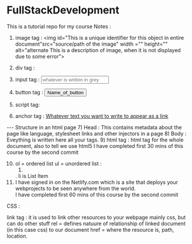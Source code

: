 # FullStackDevelopment
This is a tutorial repo for my course
Notes : 
1) image tag :  <img id="This is a unique identifier for this object in entire document"src="source/path of the image" width ="" height="" alt="alternate This is a description of image, when it is not displayed due to some error">

2) div tag : <div id="unique id in the entire doc" style="usually CSS, quick styling of whatever inside"  desc="This tag is for grouping elements under one node">

3) input tag : <input type="what type of input : text, upload image, pass" placeholder="whatever is written in grey">

4) button tag : <button onClick="you can write javascript logic here also can call a method here">Name_of_button</button> 

5) script tag: <script src="path of the script"></script>

6) anchor tag : <a href="hyperreference, which is nothing but address of the main link or webadress " target="_blank --this means a new tab will open when you click on the link ">  Whatever text you want to write to appear as a link</a>

--- Structure in an html page
7) Head : <head></head> This contains metadata about the page like language, stylesheet links and other injectors in a page
8) Body : <body></body> Eveything is written here all your tags.
9) html tag : html tag for the whole document, also <!doctype html> to tell we use html5
I have completed first 30 mins of this course by the second commit

10) ol = ordered list ul = unordered list :
    <ol>  <li></li> </ol>.   li is List Item
11) I have signed in on the Netlify.com which is a site that deploys your webprojects to be seen anywhere from the world.    
I have completed first 60 mins of this course by the second commit

CSS : 
<link rel="stylesheet" href="styles.css">
link tag : it is used to link other resources to your webpage mainly css, but can do other stuff
rel = defines natuure of relationship of  linked document (in this case css) to our document
href = where the resource is, path, location.
